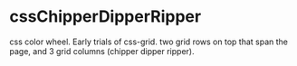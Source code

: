 # cssChipperDipperRipper
css color wheel. Early trials of css-grid.
two grid rows on top that span the page,
and 3 grid columns (chipper dipper ripper).
